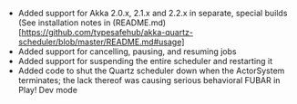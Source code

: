 * Added support for Akka 2.0.x, 2.1.x and 2.2.x in separate, special builds (See installation notes in (README.md)[https://github.com/typesafehub/akka-quartz-scheduler/blob/master/README.md#usage]
* Added support for cancelling, pausing, and resuming jobs
* Added support for suspending the entire scheduler and restarting it
* Added code to shut the Quartz scheduler down when the ActorSystem terminates; the lack thereof was causing serious behavioral FUBAR in Play! Dev mode

